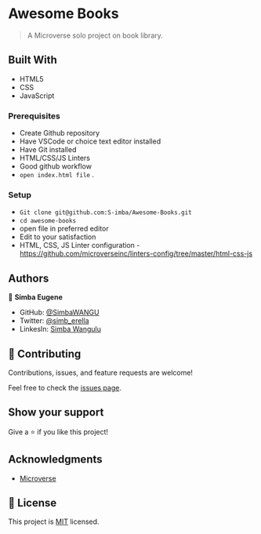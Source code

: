 # Awesome Books
> A Microverse solo project on book library.

## Built With

- HTML5
- CSS
- JavaScript

### Prerequisites
- Create Github repository
- Have VSCode or choice text editor installed
- Have Git installed
- HTML/CSS/JS Linters
- Good github workflow
- `open index.html file` .
  

### Setup
- `Git clone git@github.com:S-imba/Awesome-Books.git`
- `cd awesome-books`
- open file in preferred editor
- Edit to your satisfaction
- HTML, CSS, JS Linter configuration - https://github.com/microverseinc/linters-config/tree/master/html-css-js


## Authors
🧑  **Simba Eugene**

- GitHub: [@SimbaWANGU](https://github.com/SimbaWANGU)
- Twitter: [@simb_erella](https://twitter.com/simb_erella)
- LinkesIn: [Simba Wangulu](https://www.linkedin.com/in/simba-wangulu/)

## 🤝 Contributing

Contributions, issues, and feature requests are welcome!

Feel free to check the [issues page](../../issues/).

## Show your support

Give a ⭐️ if you like this project!

## Acknowledgments

- [Microverse](https://github.com/microverseinc)

## 📝 License

This project is [MIT](./MIT.md) licensed.
